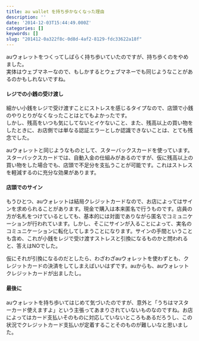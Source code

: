 ```yaml
---
title: au wallet を持ち歩かなくなった理由
description: ''
date: '2014-12-03T15:44:49.000Z'
categories: []
keywords: []
slug: "201412-0a322f8c-0d8d-4af2-8129-fdc33622a18f"
---
```

auウォレットをつくってしばらく持ち歩いていたのですが、持ち歩くのをやめました。  
実体はウェブマネーなので、もしかするとウェブマネーでも同じようなことがあるのかもしれないですね。

#### レジでの小銭の受け渡し

細かい小銭をレジで受け渡すことにストレスを感じるタイプなので、店頭で小銭のやりとりがなくなったことはとてもよかったです。  
しかし、残高をいつも気にしてないとイケないこと、また、残高以上の買い物をしたときに、お店側では単なる認証エラーとしか認識できないことは、とても残念でした。

auウォレットと同じようなものとして、スターバックスカードを使っています。スターバックスカードでは、自動入金の仕組みがあるのですが、仮に残高以上の買い物をした場合でも、店頭で不足分を支払うことが可能です。これはストレスを軽減するのに充分な効果があります。

#### 店頭でのサイン

もうひとつ、auウォレットは結局クレジットカードなので、お店によってはサインを求められることがあります。現金で購入は本来匿名で行うものです。店員の方が名札をつけているとしても、基本的には対面でありながら匿名でコミュニケーションが行われています。しかし、そこにサインが入ることによって、実名のコミュニケーションに転化してしまうことになります。サインの手間ということも含め、これが小銭をレジで受け渡すストレスと引換になるものかと問われると、答えはNOでした。

仮にそれが引換になるのだとしたら、わざわざauウォレットを使わずとも、クレジットカードの決済をしてしまえばいいはずです。auからも、auウォレットクレジットカードが出ましたし。

#### 最後に

auウォレットを持ち歩いてはじめて気づいたのですが、意外と「うちはマスターカード使えますよ」という主張ってあまりされていないものなのですね。お店によってはカード支払いそのものに対応していないところもあるだろうし、この状況でクレジットカード支払いが定着することそのものが難しいなと思いました。